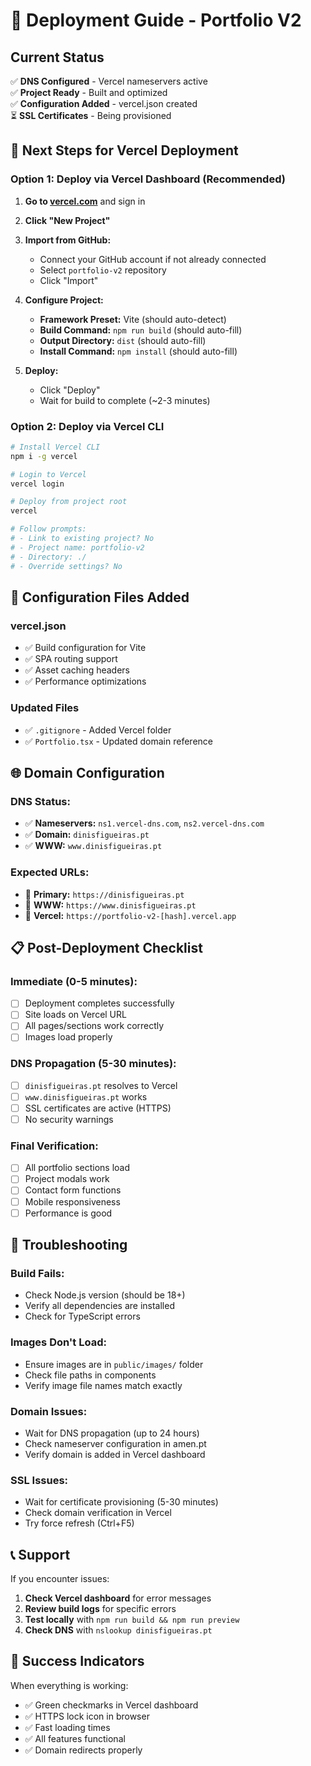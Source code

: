 # 🚀 Deployment Guide - Portfolio V2

## Current Status
✅ **DNS Configured** - Vercel nameservers active  
✅ **Project Ready** - Built and optimized  
✅ **Configuration Added** - vercel.json created  
⏳ **SSL Certificates** - Being provisioned  

## 🎯 Next Steps for Vercel Deployment

### **Option 1: Deploy via Vercel Dashboard (Recommended)**

1. **Go to [vercel.com](https://vercel.com)** and sign in
2. **Click "New Project"**
3. **Import from GitHub:**
   - Connect your GitHub account if not already connected
   - Select `portfolio-v2` repository
   - Click "Import"

4. **Configure Project:**
   - **Framework Preset:** Vite (should auto-detect)
   - **Build Command:** `npm run build` (should auto-fill)
   - **Output Directory:** `dist` (should auto-fill)
   - **Install Command:** `npm install` (should auto-fill)

5. **Deploy:**
   - Click "Deploy"
   - Wait for build to complete (~2-3 minutes)

### **Option 2: Deploy via Vercel CLI**

```bash
# Install Vercel CLI
npm i -g vercel

# Login to Vercel
vercel login

# Deploy from project root
vercel

# Follow prompts:
# - Link to existing project? No
# - Project name: portfolio-v2
# - Directory: ./
# - Override settings? No
```

## 🔧 Configuration Files Added

### **vercel.json**
- ✅ Build configuration for Vite
- ✅ SPA routing support
- ✅ Asset caching headers
- ✅ Performance optimizations

### **Updated Files**
- ✅ `.gitignore` - Added Vercel folder
- ✅ `Portfolio.tsx` - Updated domain reference

## 🌐 Domain Configuration

### **DNS Status:**
- ✅ **Nameservers:** `ns1.vercel-dns.com`, `ns2.vercel-dns.com`
- ✅ **Domain:** `dinisfigueiras.pt`
- ✅ **WWW:** `www.dinisfigueiras.pt`

### **Expected URLs:**
- 🎯 **Primary:** `https://dinisfigueiras.pt`
- 🎯 **WWW:** `https://www.dinisfigueiras.pt`
- 🎯 **Vercel:** `https://portfolio-v2-[hash].vercel.app`

## 📋 Post-Deployment Checklist

### **Immediate (0-5 minutes):**
- [ ] Deployment completes successfully
- [ ] Site loads on Vercel URL
- [ ] All pages/sections work correctly
- [ ] Images load properly

### **DNS Propagation (5-30 minutes):**
- [ ] `dinisfigueiras.pt` resolves to Vercel
- [ ] `www.dinisfigueiras.pt` works
- [ ] SSL certificates are active (HTTPS)
- [ ] No security warnings

### **Final Verification:**
- [ ] All portfolio sections load
- [ ] Project modals work
- [ ] Contact form functions
- [ ] Mobile responsiveness
- [ ] Performance is good

## 🚨 Troubleshooting

### **Build Fails:**
- Check Node.js version (should be 18+)
- Verify all dependencies are installed
- Check for TypeScript errors

### **Images Don't Load:**
- Ensure images are in `public/images/` folder
- Check file paths in components
- Verify image file names match exactly

### **Domain Issues:**
- Wait for DNS propagation (up to 24 hours)
- Check nameserver configuration in amen.pt
- Verify domain is added in Vercel dashboard

### **SSL Issues:**
- Wait for certificate provisioning (5-30 minutes)
- Check domain verification in Vercel
- Try force refresh (Ctrl+F5)

## 📞 Support

If you encounter issues:
1. **Check Vercel dashboard** for error messages
2. **Review build logs** for specific errors
3. **Test locally** with `npm run build && npm run preview`
4. **Check DNS** with `nslookup dinisfigueiras.pt`

## 🎉 Success Indicators

When everything is working:
- ✅ Green checkmarks in Vercel dashboard
- ✅ HTTPS lock icon in browser
- ✅ Fast loading times
- ✅ All features functional
- ✅ Domain redirects properly
